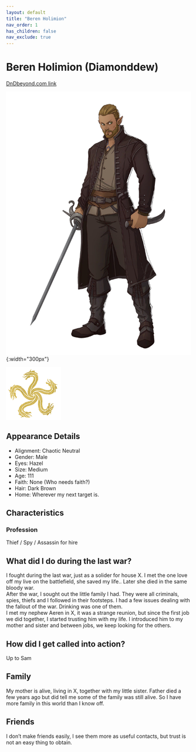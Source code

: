 ```yaml
---
layout: default
title: "Beren Holimion"
nav_order: 1
has_children: false
nav_exclude: true
---
```


# Beren Holimion (Diamonddew)

[DnDbeyond.com link](https://www.dndbeyond.com/characters/48920994)

![full_art](img/aeren.jpg){:width="300px"}

![dragon_mark](img/aeren_mark.png)

## Appearance Details
-	Alignment: Chaotic Neutral
-	Gender: Male
- Eyes: Hazel
- Size: Medium
-	Age: 111
-	Faith: None (Who needs faith?)
-	Hair: Dark Brown
-	Home: Wherever my next target is.
 
## Characteristics

### Profession

Thief / Spy / Assassin for hire

## What did I do during the last war?
I fought during the last war, just as a solider for house X. I met the one love off my live on the battlefield, she saved my life.. Later she died in the same bloody war.   
After the war, I sought out the little family I had. They were all criminals, spies, thiefs and I followed in their footsteps. I had a few issues dealing with the fallout of the war. Drinking was one of them.  
I met my nephew Aeren in X, it was a strange reunion, but since the first job we did together, I started trusting him with my life. I introduced him to my mother and sister and between jobs, we keep looking for the others.

## How did I get called into action?
Up to Sam

## Family
My mother is alive, living in X, together with my little sister. Father died a few years ago but did tell me some of the family was still alive. So I have more family in this world than I know off.

## Friends
I don’t make friends easily, I see them more as useful contacts, but trust is not an easy thing to obtain.
